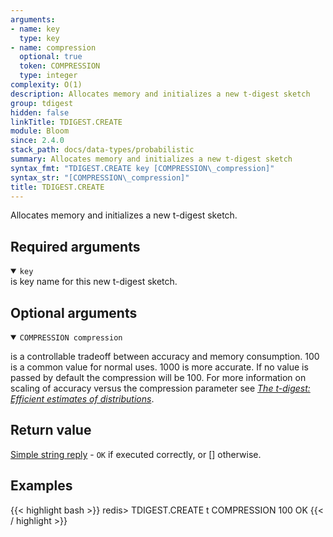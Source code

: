 ```yaml
---
arguments:
- name: key
  type: key
- name: compression
  optional: true
  token: COMPRESSION
  type: integer
complexity: O(1)
description: Allocates memory and initializes a new t-digest sketch
group: tdigest
hidden: false
linkTitle: TDIGEST.CREATE
module: Bloom
since: 2.4.0
stack_path: docs/data-types/probabilistic
summary: Allocates memory and initializes a new t-digest sketch
syntax_fmt: "TDIGEST.CREATE key [COMPRESSION\_compression]"
syntax_str: "[COMPRESSION\_compression]"
title: TDIGEST.CREATE
---
```

Allocates memory and initializes a new t-digest sketch.

## Required arguments

<details open><summary><code>key</code></summary> 
is key name for this new t-digest sketch.
</details>

## Optional arguments

<details open><summary><code>COMPRESSION compression</code></summary> 

is a controllable tradeoff between accuracy and memory consumption. 100 is a common value for normal uses. 1000 is more accurate. If no value is passed by default the compression will be 100. For more information on scaling of accuracy versus the compression parameter see [_The t-digest: Efficient estimates of distributions_](https://www.sciencedirect.com/science/article/pii/S2665963820300403).

</details>
  
## Return value

[Simple string reply](/docs/reference/protocol-spec#simple-strings) - `OK` if executed correctly, or [] otherwise.

## Examples

{{< highlight bash >}}
redis> TDIGEST.CREATE t COMPRESSION 100
OK
{{< / highlight >}}
